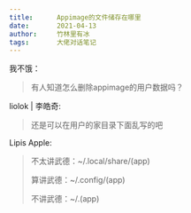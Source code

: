```yaml
---
title:      Appimage的文件储存在哪里
date:       2021-04-13
author:     竹林里有冰
tags:       大佬对话笔记
---
```


我不饿：

> 有人知道怎么删除appimage的用户数据吗？

liolok \| 李皓奇:

> 还是可以在用户的家目录下面乱写的吧

Lipis Apple:

> 不太讲武德：~/.local/share/(app)
> 
> 算讲武德：~/.config/(app)
> 
> 不讲武德：~/.(app)